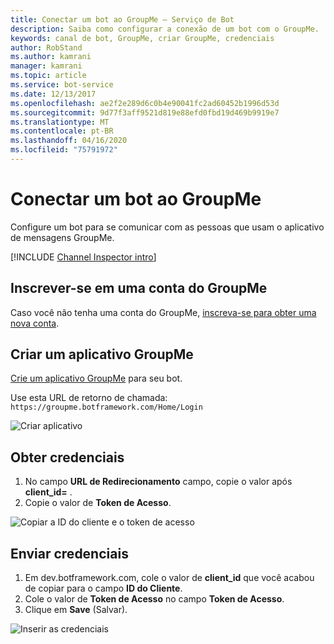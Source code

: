 ```yaml
---
title: Conectar um bot ao GroupMe – Serviço de Bot
description: Saiba como configurar a conexão de um bot com o GroupMe.
keywords: canal de bot, GroupMe, criar GroupMe, credenciais
author: RobStand
ms.author: kamrani
manager: kamrani
ms.topic: article
ms.service: bot-service
ms.date: 12/13/2017
ms.openlocfilehash: ae2f2e289d6c0b4e90041fc2ad60452b1996d53d
ms.sourcegitcommit: 9d77f3aff9521d819e88efd0fbd19d469b9919e7
ms.translationtype: MT
ms.contentlocale: pt-BR
ms.lasthandoff: 04/16/2020
ms.locfileid: "75791972"
---
```

# <a name="connect-a-bot-to-groupme"></a>Conectar um bot ao GroupMe

Configure um bot para se comunicar com as pessoas que usam o aplicativo de mensagens GroupMe.

[!INCLUDE [Channel Inspector intro](~/includes/snippet-channel-inspector.md)]

## <a name="sign-up-for-a-groupme-account"></a>Inscrever-se em uma conta do GroupMe

Caso você não tenha uma conta do GroupMe, [inscreva-se para obter uma nova conta](https://web.groupme.com/signup).

## <a name="create-a-groupme-application"></a>Criar um aplicativo GroupMe

[Crie um aplicativo GroupMe](https://dev.groupme.com/applications/new) para seu bot.

Use esta URL de retorno de chamada: `https://groupme.botframework.com/Home/Login`

![Criar aplicativo](~/media/channels/GM-StepApp.png)

## <a name="gather-credentials"></a>Obter credenciais

1. No campo **URL de Redirecionamento** campo, copie o valor após **client_id=** .
2. Copie o valor de **Token de Acesso**.

![Copiar a ID do cliente e o token de acesso](~/media/channels/GM-StepClientId.png)


## <a name="submit-credentials"></a>Enviar credenciais

1. Em dev.botframework.com, cole o valor de **client_id** que você acabou de copiar para o campo **ID do Cliente**.
2. Cole o valor de **Token de Acesso** no campo **Token de Acesso**.
2. Clique em **Save** (Salvar).

![Inserir as credenciais](~/media/channels/GM-StepClientIDToken.png)
